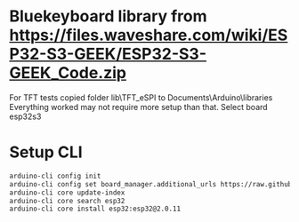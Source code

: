 # Bluekeyboard library from https://files.waveshare.com/wiki/ESP32-S3-GEEK/ESP32-S3-GEEK_Code.zip

For TFT tests copied folder lib\TFT_eSPI to Documents\Arduino\libraries
Everything worked may not require more setup than that.
Select board esp32s3

# Setup CLI
```bash
arduino-cli config init
arduino-cli config set board_manager.additional_urls https://raw.githubusercontent.com/espressif/arduino-esp32/gh-pages/package_esp32_index.json
arduino-cli core update-index
arduino-cli core search esp32
arduino-cli core install esp32:esp32@2.0.11
```